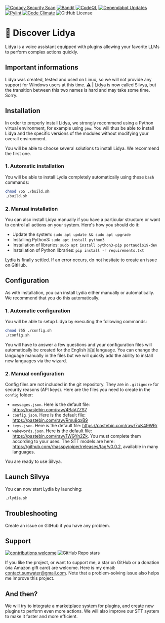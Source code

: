 [![Codacy Security Scan](https://github.com/sunwaterdev/Lidya/actions/workflows/codacy.yml/badge.svg)](https://github.com/sunwaterdev/Lidya/actions/workflows/codacy.yml)
[![Bandit](https://github.com/sunwaterdev/Lidya/actions/workflows/bandit.yml/badge.svg)](https://github.com/sunwaterdev/Lidya/actions/workflows/bandit.yml)
[![CodeQL](https://github.com/sunwaterdev/Lidya/actions/workflows/codeql.yml/badge.svg)](https://github.com/sunwaterdev/Lidya/actions/workflows/codeql.yml)
[![Dependabot Updates](https://github.com/sunwaterdev/Lidya/actions/workflows/dependabot/dependabot-updates/badge.svg)](https://github.com/sunwaterdev/Lidya/actions/workflows/dependabot/dependabot-updates)
[![Pylint](https://github.com/sunwaterdev/Lidya/actions/workflows/pylint.yml/badge.svg)](https://github.com/sunwaterdev/Lidya/actions/workflows/pylint.yml)
[![Code Climate](https://codeclimate.com/github/sunwaterdev/Lidya/badges/gpa.svg)](https://codeclimate.com/github/sunwaterdev/Lidya)
![GitHub License](https://img.shields.io/github/license/sunwaterdev/Lidya)

# 🤖 Discover Lidya
Lidya is a voice assistant equipped with plugins allowing your favorite LLMs to perform complex actions quickly.

## Important informations
Lidya was created, tested and used on Linux, so we will not provide any support for Windows users at this time.
⚠️ | Lidya is now called Silvya, but the transition between this two names is hard and may take some time. Sorry. 


## Installation
In order to properly install Lidya, we strongly recommend using a Python virtual environment, for example using `pew`. You will thus be able to install Lidya and the specific versions of the modules without modifying your overall environment.

You will be able to choose several solutions to install Lidya. We recommend the first one.

### 1. Automatic installation
You will be able to install Lydia completely automatically using these `bash` commands:
```sh
chmod 755 ./build.sh
./build.sh
```

### 2. Manual installation
You can also install Lidya manually if you have a particular structure or want to control all actions on your system. Here's how you should do it:
 - Update the system: `sudo apt update && sudo apt upgrade`
 - Installing Python3: `sudo apt install python3`
 - Installation of libraries: `sudo apt install python3-pip portaudio19-dev`
 - Installation of Python libraries: `pip install -r requirements.txt`


Lydia is finally settled. If an error occurs, do not hesitate to create an issue on GitHub.

## Configuration
As with installation, you can install Lydia either manually or automatically. We recommend that you do this automatically.

### 1. Automatic configuration
You will be able to setup Lidya by executing the following commands:
```sh
chmod 755 ./config.sh
./config.sh
```
You will have to answer a few questions and your configuration files will automatically be created for the English 🇬🇧 language. You can change the language manually in the files but we will quickly add the ability to install new languages ​​via the wizard.

### 2. Manual configuration

Config files are not included in the git repository. They are in `.gitignore` for security reasons (API keys). Here are the files you need to create in the `config` folder:
 - `messages.json`. Here is the default file: https://pastebin.com/raw/4BaVZZS7
 - `config.json`. Here is the default file: https://pastebin.com/raw/Rmu8qxB9
 - `keys.json`. Here is the default file: https://pastebin.com/raw/7uK49WRr
 - `wakewords.json`. Here is the default file: https://pastebin.com/raw/1WGYn2Zk.
You must complete them according to your uses. The STT models are here: https://github.com/rhasspy/piper/releases/tag/v0.0.2, available in many languages.

You are ready to use Silvya.

## Launch Silvya
You can now start Lydia by launching:
```sh
./lydia.sh
```

## Troubleshooting
Create an issue on GitHub if you have any problem.

## Support
[![contributions welcome](https://img.shields.io/badge/contributions-welcome-brightgreen.svg?style=flat)](https://github.com/sunwaterdev/Lidya/issues)
![GitHub Repo stars](https://img.shields.io/github/stars/sunwaterdev/Lidya)

If you like the project, or want to support me, a star on GitHub or a donation (via Amazon gift card) are welcome. Here is my email: contact.sunwater@gmail.com.
Note that a problem-solving issue also helps me improve this project.

## And then?
We will try to integrate a marketplace system for plugins, and create new plugins to perform even more actions.
We will also improve our STT system to make it faster and more efficient.
